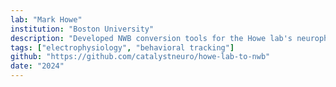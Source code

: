 ```yaml
---
lab: "Mark Howe"
institution: "Boston University"
description: "Developed NWB conversion tools for the Howe lab's neurophysiology datasets studying neural circuits involved in learning and decision-making. The conversion pipeline handles multi-modal data including neural recordings and behavioral measurements during complex behavioral tasks."
tags: ["electrophysiology", "behavioral tracking"]
github: "https://github.com/catalystneuro/howe-lab-to-nwb"
date: "2024"
---
```

